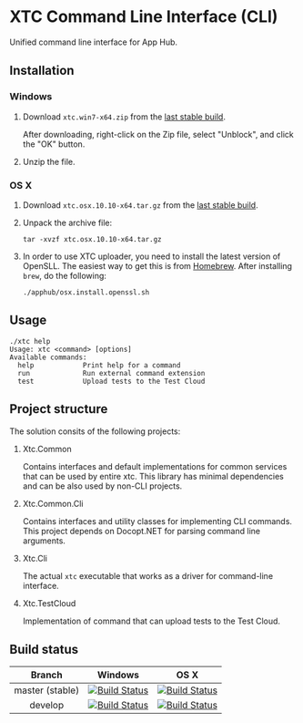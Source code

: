 # XTC Command Line Interface (CLI)

Unified command line interface for App Hub.

## Installation

### Windows

1. Download ```xtc.win7-x64.zip``` from the [last stable build](http://calabash-ci.macminicolo.net:8080/view/Uploader/job/Uploader%20master/lastSuccessfulBuild/artifact/publish/Release/app.win7-x64.zip).
   
   After downloading, right-click on the Zip file, select "Unblock", and click the "OK" button.
2. Unzip the file.

### OS X
1. Download ```xtc.osx.10.10-x64.tar.gz``` from the [last stable build](http://calabash-ci.macminicolo.net:8080/view/Uploader/job/Uploader%20master/lastSuccessfulBuild/artifact/publish/Release/app.osx.10.10-x64.tar.gz).

2. Unpack the archive file:

   ```tar -xvzf xtc.osx.10.10-x64.tar.gz```

3. In order to use XTC uploader, you need to install the latest version of OpenSLL. 
   The easiest way to get this is from [Homebrew](http://brew.sh/). After installing ```brew```,
   do the following:

   ```./apphub/osx.install.openssl.sh```

## Usage
```
./xtc help
Usage: xtc <command> [options]
Available commands:
  help            Print help for a command
  run             Run external command extension
  test            Upload tests to the Test Cloud
```

## Project structure
The solution consits of the following projects:

1. Xtc.Common
   
   Contains interfaces and default implementations for common services that can be used
   by entire xtc. This library has minimal dependencies and can be also used by non-CLI projects.

2. Xtc.Common.Cli

   Contains interfaces and utility classes for implementing CLI commands. This 
   project depends on Docopt.NET for parsing command line arguments.

3. Xtc.Cli

   The actual `xtc` executable that works as a driver for command-line interface.

4. Xtc.TestCloud

   Implementation of command that can upload tests to the Test Cloud.

## Build status

| Branch  | Windows  | OS X      |
|:-------:|:--------:|:--------:|
| master (stable) | [![Build Status](http://xtc-jenkins.xamdev.com/view/Uploader/job/Uploader%20master/badge/icon)](http://xtc-jenkins.xamdev.com/view/Uploader/job/Uploader%20master/) | [![Build Status](http://calabash-ci.macminicolo.net:8080/view/Uploader/job/Uploader%20master/badge/icon)](http://calabash-ci.macminicolo.net:8080/view/Uploader/job/Uploader%20master/) | 
| develop | [![Build Status](http://xtc-jenkins.xamdev.com/view/Uploader/job/Uploader%20develop/badge/icon)](http://xtc-jenkins.xamdev.com/view/Uploader/job/Uploader%20develop/)     | [![Build Status](http://calabash-ci.macminicolo.net:8080/view/Uploader/job/Uploader%20develop/badge/icon)](http://calabash-ci.macminicolo.net:8080/view/Uploader/job/Uploader%20develop/)     | 